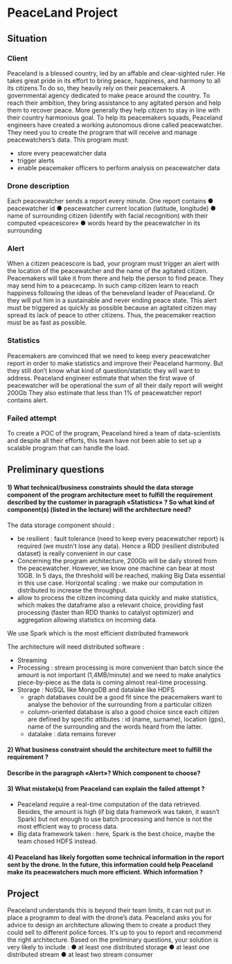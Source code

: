 # PeaceLand Project 

## Situation 
 

### Client 
 

Peaceland is a blessed country, led by an affable and clear-sighted ruler. He takes great pride in its effort to bring peace, happiness, and harmony to all its citizens.To do so, they heavily rely on their peacemakers. A governmental agency dedicated to make peace around the country. To reach their ambition, they bring assistance to any agitated person and help them to recover peace. More generally they help citizen to stay in line with their country harmonious goal. To help its peacemakers squads, Peaceland engineers have created a working autonomous drone called peacewatcher. They need you to create the program that will receive and manage 
peacewatchers’s data. This program must: 
- store every peacewatcher data 
- trigger alerts 
- enable peacemaker officers to perform analysis on peacewatcher data 
 

### Drone description 
Each peacewatcher sends a report every minute. 
One report contains 
● peacewatcher id 
● peacewatcher current location (latitude, longitude) 
● name of surrounding citizen (identify with facial recognition) with their 
computed «peacescore» 
● words heard by the peacewatcher in its surrounding 
 

### Alert 

 
When a citizen peacescore is bad, your program must trigger an alert with the location of the peacewatcher and the name of the agitated citizen. 
Peacemakers will take it from there and help the person to find peace. 
They may send him to a peacecamp. In such camp citizen learn to reach 
happiness following the ideas of the beneveland leader of Peaceland. Or they will put him in a sustainable and never ending peace state. 
This alert must be triggered as quickly as possible because an agitated citizen may spread its lack of peace to other citizens. Thus, the peacemaker reaction must be as fast as possible. 

 
### Statistics 
Peacemakers are convinced that we need to keep every peacewatcher report in 
order to make statistics and improve their Peaceland harmony. But they still don’t know what kind of question/statistic they will want to address. 
Peaceland engineer estimate that when the first wave of peacewatcher will be 
operational the sum of all their daily report will weight 200Gb 
They also estimate that less than 1% of peacewatcher report contains alert. 
 

### Failed attempt 
To create a POC of the program, Peaceland hired a team of data-scientists and despite all their efforts, this team have not been able to set up a scalable program that can handle the load. 

 

## Preliminary questions 
 

#### 1) What technical/business constraints should the data storage component of the program architecture meet to fulfill the requirement described by the customer in paragraph «Statistics» ? So what kind of component(s) (listed in the lecture) will the architecture need? 
 

The data storage component should :

- be resilient : fault tolerance (need to keep every peacewatcher report) is required (we mustn’t lose any data). Hence a RDD (resilient distributed dataset) is really convenient in our case
- Concerning the program architecture, 200Gb will be daily stored from the peacewatcher. However, we know one machine can bear at most 10GB. In 5 days, the threshold will be reached, making Big Data essential in this use case. Horizontal scaling : we make our computation in distributed to increase the throughput. 
- allow to process the citizen incoming data quickly and make statistics, which makes the dataframe also a relevant choice, providing fast processing (faster than RDD thanks to catalyst optimizer) and aggregation allowing statistics on incoming data. 

We use Spark which is the most efficient distributed framework

The architecture will need distributed software :
- Streaming
- Processing : stream processing is more convenient than batch since the amount is not important (1,4MB/minute) and we need to make analytics piece-by-piece as the data is coming almost real-time processing.
- Storage : NoSQL like MongoDB and datalake like HDFS
  - graph databases could be a good fit since the peacemakers want to analyse the behovior of the surrounding from a particular citizen
  - column-oriented database is also a good choice since each citizen are defined by specific attibutes : id (name, surname), location (gps), name of the surrounding and the words heard from the latter.
  - datalake : data remains forever 
 

#### 2) What business constraint should the architecture meet to fulfill the requirement ?
#### Describe in the paragraph «Alert»? Which component to choose? 

 
 

#### 3) What mistake(s) from Peaceland can explain the failed attempt ? 

- Peaceland require a real-time computation of the data retrieved. Besides, the amount is high (if big data framework was taken, it wasn’t Spark) but not enough to use batch processing and hence is not the most efficient way to process data.
- Big data framework taken : here, Spark is the best choice, maybe the team chosed HDFS instead.



 
#### 4) Peaceland has likely forgotten some technical information in the report sent by the drone. In the future, this information could help Peaceland make its peacewatchers much more efficient. Which information ? 

 

 

## Project 

 
Peaceland understands this is beyond their team limits, it can not put in place a programm to deal with the drone’s data. Peaceland asks you for advice to design an architecture allowing them to create a product they could sell to different police forces. 
It's up to you to report and recommend the right architecture. 
Based on the preliminary questions, your solution is very likely to include : 
● at least one distributed storage 
● at least one distributed stream 
● at least two stream consumer 
